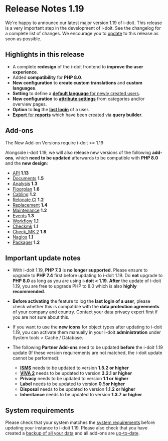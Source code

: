 # Release Notes 1.19

We're happy to announce our latest major version 1.19 of i-doit. This release is a very important step in the development of i-doit. See the changelog for a complete list of changes. We encourage you to [update](../../wartung-und-betrieb/update-einspielen.md) to this release as soon as possible.

Highlights in this release
--------------------------

*   A complete **redesign** of the i-doit frontend to **improve the user experience**.
*   Added **compatibility** for **PHP 8.0**.
*   **New configuration** to **create custom translations** and **custom languages**.
*   **Setting** to define a [**default language** for newly created users](../../administration/verwaltung/mandanten-name-verwaltung/einstellungen-mandanten-name.md#sprache).
*   **New configuration** to **[attribute settings](../../administration/verwaltung/datenansicht/attribut-einstellungen.md)** from categories and/or overview pages.
*   **Option** to **log** the **[last login](../../administration/verwaltung/mandanten-name-verwaltung/einstellungen-mandanten-name.md#sicherheit)** of a user.
*   [**Export** for **reports**](../../auswertungen/report-manager.md#report-exportierenimportieren) which have been created via **query builder**.

Add-ons
-------

The New Add-on Versions require i-doit >= 1.19

Alongside i-doit 1.19, we will also release new versions of the following **add-ons**, which **need to be updated** afterwards to be compatible with **PHP 8.0** and the **new design**:

*   [API](../../i-doit-add-ons/api/index.md) **1.13**
*   [Documents](../../i-doit-add-ons/documents/index.md) **1.5**
*   [Analysis](../../i-doit-add-ons/analysis.md) **1.3**
*   [Floorplan](../../i-doit-add-ons/floorplan.md) **1.6**
*   [Cabling](../../i-doit-add-ons/cabling.md) **1.2**
*   [Relocate CI](../../i-doit-add-ons/relocate-ci.md) **1.2**
*   [Replacement](../../i-doit-add-ons/replacement.md) **1.4**
*   [Maintenance](../../i-doit-add-ons/maintenance.md) **1.2**
*   [Events](../../i-doit-add-ons/events.md) **1.3**
*   [Workflow](../../i-doit-add-ons/workflow.md) **1.1**
*   [Checkmk](../../i-doit-add-ons/checkmk.md) **1.1**
*   [Check\_MK 2](../../i-doit-add-ons/checkmk2/index.md) **1.8**
*   [Nagios](../../i-doit-add-ons/nagios.md) **1.1**
*   [Packager](../../i-doit-add-ons/add-on-packager.md) **1.2**

Important update notes
----------------------

*   With i-doit 1.19, **PHP 7.3** is **no longer supported**. Please ensure to upgrade to **PHP 7.4** first before updating to i-doit 1.19. Do **not** upgrade to **PHP 8.0** as long as you are using **i-doit < 1.19**.
    **After** the update of i-doit 1.19, you are free to upgrade PHP to 8.0 which is also **highly recommended**.

*   **Before activating** the feature to log the **last login of a user**, please check whether this is compatible with the **data protection agreements** of your company and country. Contact your data privacy expert first if you are not sure about this.

*   If you want to use the **new icons** for object types after updating to i-doit 1.19, you can activate them manually in your i-doit **administration** under System tools > Cache / Database.

*   The following **Partner Add-ons** need to be updated **before** the i-doit 1.19 update (If these version requirements are not matched, the i-doit update cannot be performed):
    *   **[ISMS](../../i-doit-add-ons/isms.md)** needs to be updated to version **1.5.2 or higher**
    *   **[VIVA 2](../../i-doit-add-ons/viva2.md)** needs to be updated to version **3.2.1 or higher**
    *   **Privacy** needs to be updated to version **1.1 or higher**
    *   **Label** needs to be updated to version **0**.5**or higher**
    *   **Disposal** needs to be updated to version **1.1.2** **or higher**
    *   **Inheritance** needs to be updated to version **1.3.7** **or higher**

System requirements
-------------------

Please check that your system matches the [system requirements](../../installation/systemvoraussetzungen.md) before updating your instance to i-doit 1.19. Please also check that you have created a [backup of all your data](../../wartung-und-betrieb/daten-sichern-und-wiederherstellen/index.md) and all add-ons are [up-to-date](../../i-doit-add-ons/index.md).
